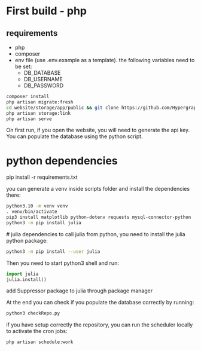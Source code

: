 
# First build - php

## requirements
- php
- composer
- env file (use .env.example as a template). the following variables need to be set:
  - DB_DATABASE
  - DB_USERNAME
  - DB_PASSWORD

```bash
composer install
php artisan migrate:fresh
cd website/storage/app/public && git clone https://github.com/HypergraphRepository/datasets && git config credential.helper store 
php artisan storage:link
php artisan serve
```

On first run, if you open the website, you will need to generate the api key.
You can populate the database using the python script.


# python dependencies
pip install -r requirements.txt

you can generate a venv inside scripts folder and install the dependencies there:
```bash
python3.10 -m venv venv
. venv/bin/activate
pip3 install matplotlib python-dotenv requests mysql-connector-python
python3 -m pip install julia
```

# julia dependencies
to call julia from python, you need to install the julia python package:
```bash
python3 -m pip install --user julia
```
Then you need to start python3 shell and run:
```python
import julia
julia.install()
```

add Suppressor package to julia through package manager


At the end you can check if you populate the database correctly by running:
```bash
python3 checkRepo.py
```

if you have setup correctly the repository, you can run the scheduler locally to activate the cron jobs:
```bash
php artisan schedule:work
```